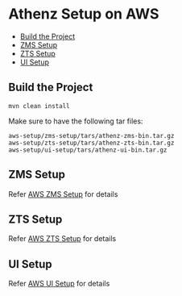 # Athenz Setup on AWS

- [Build the Project](#build-the-project)
- [ZMS Setup](#zms-setup)
- [ZTS Setup](#zts-setup)
- [UI Setup](#ui-setup)

## Build the Project

`mvn clean install`

Make sure to have the following tar files:

```
aws-setup/zms-setup/tars/athenz-zms-bin.tar.gz
aws-setup/zts-setup/tars/athenz-zts-bin.tar.gz
aws-setup/ui-setup/tars/athenz-ui-bin.tar.gz
```

## ZMS Setup

Refer [AWS ZMS Setup](aws_zms_setup.md) for details

## ZTS Setup

Refer [AWS ZTS Setup](aws_zts_setup.md) for details

## UI Setup

Refer [AWS UI Setup](aws_ui_setup.md) for details
